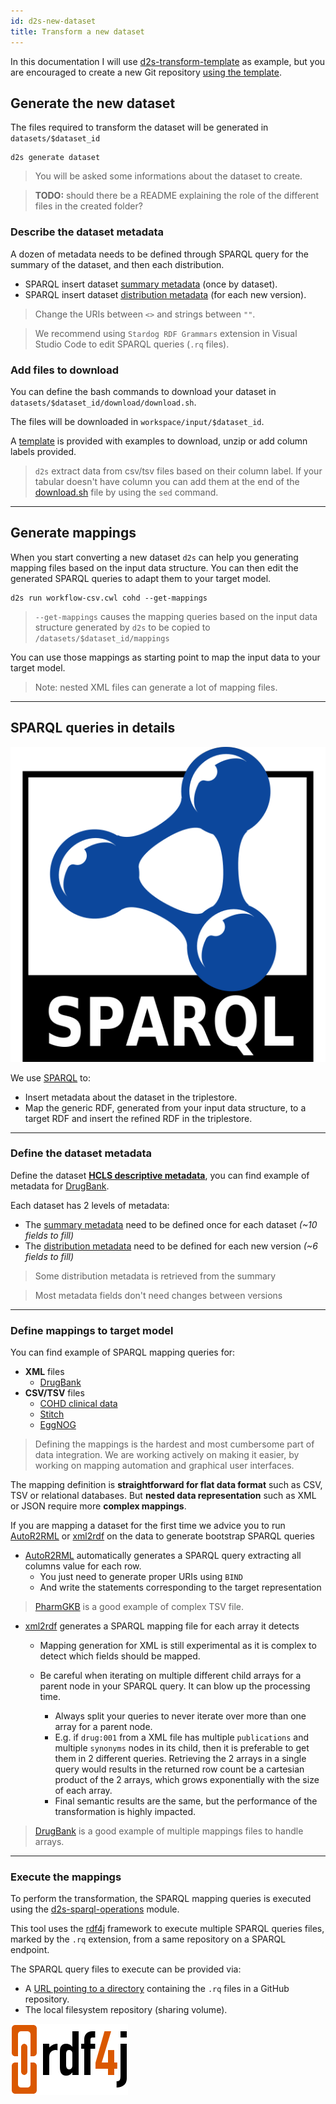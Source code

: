 ```yaml
---
id: d2s-new-dataset
title: Transform a new dataset
---
```


In this documentation I will use [d2s-transform-template](https://github.com/MaastrichtU-IDS/d2s-transform-template) as example, but you are encouraged to create a new Git repository [using the template](https://github.com/MaastrichtU-IDS/d2s-transform-template/generate).

## Generate the new dataset

The files required to transform the dataset will be generated in `datasets/$dataset_id`

```shell
d2s generate dataset
```

> You will be asked some informations about the dataset to create.

> **TODO:** should there be a README explaining the role of the different files in the created folder?

### Describe the dataset metadata

A dozen of metadata needs to be defined through SPARQL query for the summary of the dataset, and then each distribution.

* SPARQL insert dataset [summary metadata](https://github.com/MaastrichtU-IDS/d2s-transform-template/blob/master/datasets/template/metadata/1/metadata-template-0-summary.rq) (once by dataset).
* SPARQL insert dataset [distribution metadata](https://github.com/MaastrichtU-IDS/d2s-transform-template/blob/master/datasets/template/metadata/1/metadata-template-1.rq) (for each new version).

> Change the URIs between `<>` and strings between `""`.

> We recommend using `Stardog RDF Grammars` extension in Visual Studio Code to edit SPARQL queries (`.rq` files).

### Add files to download

You can define the bash commands to download your dataset in `datasets/$dataset_id/download/download.sh`.

The files will be downloaded in `workspace/input/$dataset_id`.

A [template](https://github.com/MaastrichtU-IDS/d2s-cwl-workflows/blob/master/support/template/dataset/download/download_examples.sh) is provided with examples to download, unzip or add column labels provided.

> `d2s` extract data from csv/tsv files based on their column label. If your tabular doesn't have column you can add them at the end of the [download.sh](https://github.com/MaastrichtU-IDS/d2s-cwl-workflows/blob/master/support/template/dataset/download/download_examples.sh) file by using the `sed` command.

---

## Generate mappings

When you start converting a new dataset `d2s` can help you generating mapping files based on the input data structure. You can then edit the generated SPARQL queries to adapt them to your target model.

```shell
d2s run workflow-csv.cwl cohd --get-mappings
```

> `--get-mappings`  causes the mapping queries based on the input data structure generated by `d2s` to be copied to `/datasets/$dataset_id/mappings`

You can use those mappings as starting point to map the input data to your target model.

> Note: nested XML files can generate a lot of mapping files.

---

## SPARQL queries in details

[![SPARQL](/img/sparql_logo.png)](https://www.w3.org/TR/sparql11-overview/)

We use [SPARQL](https://www.w3.org/TR/sparql11-query/) to:

* Insert metadata about the dataset in the triplestore.
* Map the generic RDF, generated from your input data structure, to a target RDF and insert the refined RDF in the triplestore.

---

### Define the dataset metadata

Define the dataset [**HCLS descriptive metadata**](https://www.w3.org/TR/hcls-dataset/), you can find example of metadata for [DrugBank](https://github.com/MaastrichtU-IDS/d2s-transform-template/tree/master/datasets/drugbank/metadata).

Each dataset has 2 levels of metadata:
* The [summary metadata](https://github.com/MaastrichtU-IDS/d2s-transform-template/blob/master/datasets/drugbank/metadata/metadata-drugbank-0-summary.rq) need to be defined once for each dataset *(~10 fields to fill)*
* The [distribution metadata](https://github.com/MaastrichtU-IDS/d2s-transform-template/blob/master/datasets/drugbank/metadata/metadata-drugbank-1.rq) need to be defined for each new version *(~6 fields to fill)*


> Some distribution metadata is retrieved from the summary

> Most metadata fields don't need changes between versions

---

### Define mappings to target model

You can find example of SPARQL mapping queries for:

* **XML** files
  * [DrugBank](https://github.com/MaastrichtU-IDS/d2s-transform-template/tree/master/datasets/drugbank/mappings)
* **CSV/TSV** files
  * [COHD clinical data](https://github.com/MaastrichtU-IDS/d2s-transform-template/tree/master/datasets/cohd/mappings)
  * [Stitch](https://github.com/MaastrichtU-IDS/d2s-transform-template/blob/master/datasets/stitch/mappings/insert-stitch.rq)
  * [EggNOG](https://github.com/MaastrichtU-IDS/d2s-transform-template/blob/master/datasets/eggnog/mappings/insert-eggnog.rq)

> Defining the mappings is the hardest and most cumbersome part of data integration. We are working actively on making it easier, by working on mapping automation and graphical user interfaces.

The mapping definition is **straightforward for flat data format** such as CSV, TSV or relational databases. But **nested data representation** such as XML or JSON require more **complex mappings**.

If you are mapping a dataset for the first time we advice you to run [AutoR2RML](https://github.com/MaastrichtU-IDS/AutoR2RML) or [xml2rdf](https://github.com/MaastrichtU-IDS/xml2rdf) on the data to generate bootstrap SPARQL queries

* [AutoR2RML](https://github.com/MaastrichtU-IDS/AutoR2RML) automatically generates a SPARQL query extracting all columns value for each row. 
  * You just need to generate proper URIs using `BIND`
  * And write the statements corresponding to the target representation


> [PharmGKB](https://github.com/MaastrichtU-IDS/d2s-transform-template/blob/master/mapping/pharmgkb/transform/1/insert-pharmgkb.rq) is a good example of complex TSV file.

* [xml2rdf](https://github.com/MaastrichtU-IDS/xml2rdf) generates a SPARQL mapping file for each array it detects
  * Mapping generation for XML is still experimental as it is complex to detect which fields should be mapped.
  * Be careful when iterating on multiple different child arrays for a parent node in your SPARQL query. It can blow up the processing time. 

    * Always split your queries to never iterate over more than one array for a parent node.
    * E.g. if `drug:001` from a XML file has multiple `publications` and multiple `synonyms` nodes in its child, then it is preferable to get them in 2 different queries. Retrieving the 2 arrays in a single query would results in the returned row count be a cartesian product of the 2 arrays, which grows exponentially with the size of each array.
    * Final semantic results are the same, but the performance of the transformation is highly impacted.

> [DrugBank](https://github.com/MaastrichtU-IDS/d2s-transform-template/tree/master/mapping/drugbank/transform/1) is a good example of multiple mappings files to handle arrays.

---

### Execute the mappings

To perform the transformation, the SPARQL mapping queries is executed using the [d2s-sparql-operations](https://github.com/MaastrichtU-IDS/d2s-sparql-operations) module. 

This tool uses the [rdf4j](https://rdf4j.eclipse.org/) framework to execute multiple SPARQL queries files, marked by the `.rq` extension, from a same repository on a SPARQL endpoint.

The SPARQL query files to execute can be provided via:
* A [URL pointing to a directory](https://github.com/MaastrichtU-IDS/d2s-transform-template/tree/master/mapping/drugbank/transform/1) containing the `.rq` files in a GitHub repository.
* The local filesystem repository (sharing volume).


[![RDF4J](/img/RDF4J_logo.png)](https://rdf4j.eclipse.org/)